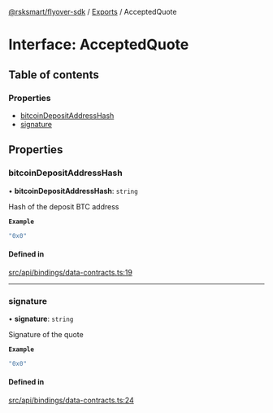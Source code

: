 [@rsksmart/flyover-sdk](../README.md) / [Exports](../modules.md) / AcceptedQuote

# Interface: AcceptedQuote

## Table of contents

### Properties

- [bitcoinDepositAddressHash](AcceptedQuote.md#bitcoindepositaddresshash)
- [signature](AcceptedQuote.md#signature)

## Properties

### bitcoinDepositAddressHash

• **bitcoinDepositAddressHash**: `string`

Hash of the deposit BTC address

**`Example`**

```ts
"0x0"
```

#### Defined in

[src/api/bindings/data-contracts.ts:19](https://github.com/rsksmart/flyover-sdk/blob/18dbf4f19eeffd80a65cc3f468bbc1f72a91f197/src/api/bindings/data-contracts.ts#L19)

___

### signature

• **signature**: `string`

Signature of the quote

**`Example`**

```ts
"0x0"
```

#### Defined in

[src/api/bindings/data-contracts.ts:24](https://github.com/rsksmart/flyover-sdk/blob/18dbf4f19eeffd80a65cc3f468bbc1f72a91f197/src/api/bindings/data-contracts.ts#L24)
